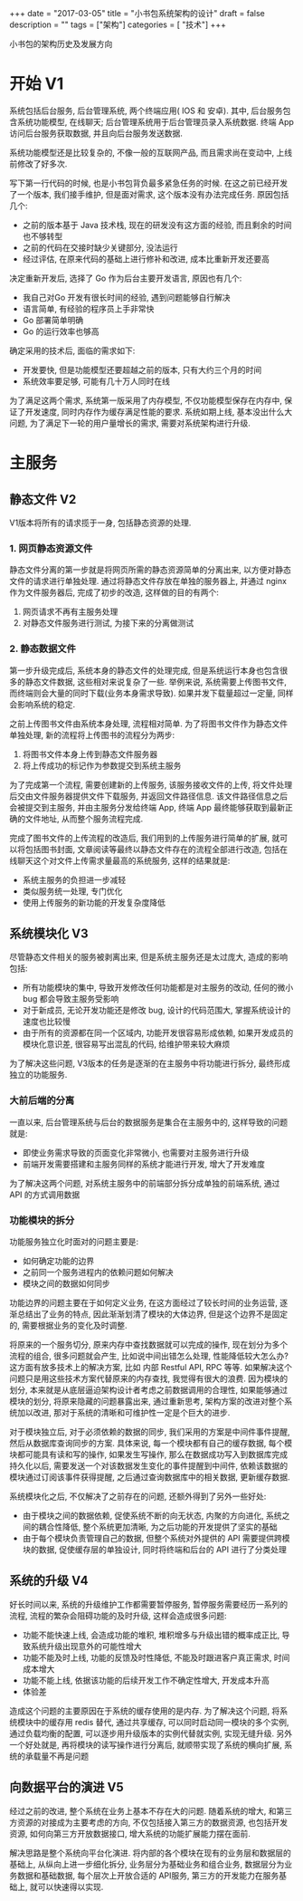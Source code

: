 +++
date = "2017-03-05"
title = "小书包系统架构的设计"
draft = false
description = ""
tags        = ["架构"]
categories = [ "技术"]
+++

小书包的架构历史及发展方向

<!--more-->

# 开始 V1
系统包括后台服务, 后台管理系统, 两个终端应用( IOS 和 安卓). 其中, 后台服务包含系统功能模型, 在线聊天; 后台管理系统用于后台管理员录入系统数据. 终端 App 访问后台服务获取数据, 并且向后台服务发送数据.

系统功能模型还是比较复杂的, 不像一般的互联网产品, 而且需求尚在变动中, 上线前修改了好多次. 


写下第一行代码的时候, 也是小书包背负最多紧急任务的时候. 在这之前已经开发了一个版本, 我们接手维护, 但是面对需求, 这个版本没有办法完成任务. 原因包括几个:
- 之前的版本基于 Java 技术栈, 现在的研发没有这方面的经验, 而且剩余的时间也不够转型
- 之前的代码在交接时缺少关键部分, 没法运行
- 经过评估, 在原来代码的基础上进行修补和改进, 成本比重新开发还要高

决定重新开发后, 选择了 Go 作为后台主要开发语言, 原因也有几个:
- 我自己对Go 开发有很长时间的经验, 遇到问题能够自行解决
- 语言简单, 有经验的程序员上手非常快
- Go 部署简单明确
- Go 的运行效率也够高

确定采用的技术后, 面临的需求如下:
- 开发要快, 但是功能模型还要超越之前的版本, 只有大约三个月的时间
- 系统效率要足够, 可能有几十万人同时在线

为了满足这两个需求, 系统第一版采用了内存模型, 不仅功能模型保存在内存中, 保证了开发速度, 同时内存作为缓存满足性能的要求. 系统如期上线, 基本没出什么大问题, 为了满足下一轮的用户量增长的需求, 需要对系统架构进行升级.

# 主服务

## 静态文件 V2

V1版本将所有的请求揽于一身, 包括静态资源的处理. 

### 1. 网页静态资源文件
静态文件分离的第一步就是将网页所需的静态资源简单的分离出来, 以方便对静态文件的请求进行单独处理. 通过将静态文件存放在单独的服务器上, 并通过 nginx 作为文件服务器后, 完成了初步的改造, 这样做的目的有两个:
1. 网页请求不再有主服务处理
2. 对静态文件服务进行测试, 为接下来的分离做测试

### 2. 静态数据文件

第一步升级完成后, 系统本身的静态文件的处理完成, 但是系统运行本身也包含很多的静态文件数据, 这些相对来说复杂了一些. 举例来说, 系统需要上传图书文件, 而终端则会大量的同时下载(业务本身需求导致). 如果并发下载量超过一定量, 同样会影响系统的稳定.

之前上传图书文件由系统本身处理, 流程相对简单. 为了将图书文件作为静态文件单独处理, 新的流程将上传图书的流程分为两步:
1. 将图书文件本身上传到静态文件服务器
2. 将上传成功的标记作为参数提交到系统主服务

为了完成第一个流程, 需要创建新的上传服务, 该服务接收文件的上传, 将文件处理后交由文件服务器提供文件下载服务, 并返回文件路径信息. 该文件路径信息之后会被提交到主服务, 并由主服务分发给终端 App, 终端 App 最终能够获取到最新正确的文件地址, 从而整个服务流程完成. 

完成了图书文件的上传流程的改造后, 我们用到的上传服务进行简单的扩展, 就可以将包括图书封面, 文章阅读等最终以静态文件存在的流程全部进行改造, 包括在线聊天这个对文件上传需求量最高的系统服务, 这样的结果就是:
- 系统主服务的负担进一步减轻
- 类似服务统一处理, 专门优化
- 使用上传服务的新功能的开发复杂度降低


## 系统模块化 V3

尽管静态文件相关的服务被剥离出来, 但是系统主服务还是太过庞大, 造成的影响包括:
- 所有功能模块的集中, 导致开发修改任何功能都是对主服务的改动, 任何的微小 bug 都会导致主服务受影响
- 对于新成员, 无论开发功能还是修改 bug, 设计的代码范围大, 掌握系统设计的速度也比较慢
- 由于所有的资源都在同一个区域内, 功能开发很容易形成依赖, 如果开发成员的模块化意识差, 很容易写出混乱的代码, 给维护带来较大麻烦

为了解决这些问题, V3版本的任务是逐渐的在主服务中将功能进行拆分, 最终形成独立的功能服务.

### 大前后端的分离

一直以来, 后台管理系统与后台的数据服务是集合在主服务中的, 这样导致的问题就是:
- 即使业务需求导致的页面变化非常微小, 也需要对主服务进行升级
- 前端开发需要搭建和主服务同样的系统才能进行开发, 增大了开发难度

为了解决这两个问题, 对系统主服务中的前端部分拆分成单独的前端系统, 通过 API 的方式调用数据

### 功能模块的拆分

功能服务独立化时面对的问题主要是:
- 如何确定功能的边界
- 之前同一个服务进程内的依赖问题如何解决
- 模块之间的数据如何同步

功能边界的问题主要在于如何定义业务, 在这方面经过了较长时间的业务运营, 逐渐总结出了业务的特点, 因此渐渐划清了模块的大体边界, 但是这个边界不是固定的, 需要根据业务的变化及时调整. 

将原来的一个服务切分, 原来内存中查找数据就可以完成的操作, 现在划分为多个流程的组合, 很多问题就会产生, 比如说中间出错怎么处理, 性能降低较大怎么办? 这方面有放多技术上的解决方案, 比如 内部 Restful API, RPC 等等. 如果解决这个问题只是用这些技术方案代替原来的内存查找, 我觉得有很大的浪费. 因为模块的划分, 本来就是从底层逼迫架构设计者考虑之前数据调用的合理性, 如果能够通过模块的划分, 将原来隐藏的问题暴露出来, 通过重新思考, 架构方案的改进对整个系统加以改进, 那对于系统的清晰和可维护性一定是个巨大的进步. 

对于模块独立后, 对于必须依赖的数据的同步, 我们采用的方案是中间件事件提醒, 然后从数据库查询同步的方案. 具体来说, 每一个模块都有自己的缓存数据, 每个模块都可能具有读和写的操作, 如果发生写操作, 那么在数据成功写入到数据库完成持久化以后, 需要发送一个对该数据发生变化的事件提醒到中间件, 依赖该数据的模块通过订阅该事件获得提醒, 之后通过查询数据库中的相关数据, 更新缓存数据.

系统模块化之后, 不仅解决了之前存在的问题, 还额外得到了另外一些好处:
- 由于模块之间的数据依赖, 促使系统不断的向无状态, 内聚的方向进化, 系统之间的耦合性降低, 整个系统更加清晰, 为之后功能的开发提供了坚实的基础
- 由于每个模块负责管理自己的数据, 但整个系统对外提供的 API 需要提供跨模块的数据, 促使缓存层的单独设计, 同时将终端和后台的 API 进行了分类处理

## 系统的升级 V4

好长时间以来, 系统的升级维护工作都需要暂停服务, 暂停服务需要经历一系列的流程, 流程的繁杂会阻碍功能的及时升级, 这样会造成很多问题:
- 功能不能快速上线, 会造成功能的堆积, 堆积增多与升级出错的概率成正比, 导致系统升级出现意外的可能性增大
- 功能不能及时上线, 功能的反馈及时性降低, 不能及时跟进客户真正需求, 时间成本增大
- 功能不能上线, 依据该功能的后续开发工作不确定性增大, 开发成本升高
- 体验差

造成这个问题的主要原因在于系统的缓存使用的是内存. 为了解决这个问题, 将系统模块中的缓存用 redis 替代, 通过共享缓存, 可以同时启动同一模块的多个实例, 通过负载均衡的配置, 可以逐步用升级版本的实例代替就实例, 实现无缝升级. 另外一个好处就是, 再将模块的读写操作进行分离后, 就顺带实现了系统的横向扩展, 系统的承载量不再是问题

## 向数据平台的演进 V5

经过之前的改进, 整个系统在业务上基本不存在大的问题. 随着系统的增大, 和第三方资源的对接成为主要考虑的方向, 不仅包括接入第三方的数据资源, 也包括开发资源, 如何向第三方开放数据接口, 增大系统的功能扩展能力摆在面前. 

解决思路是整个系统向平台化演进. 将内部的各个模块在现有的业务层和数据层的基础上, 从纵向上进一步细化拆分, 业务层分为基础业务和组合业务, 数据层分为业务数据和基础数据, 每个层次上开放合适的 API服务, 第三方的开发能力在服务基础上, 就可以快速得以实现. 